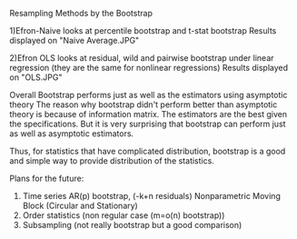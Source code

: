 Resampling Methods by the Bootstrap 

1)Efron-Naive looks at percentile bootstrap and t-stat bootstrap 
  Results displayed on "Naive Average.JPG"
  
2)Efron OLS looks at residual, wild and pairwise bootstrap under linear regression (they are the same for nonlinear regressions)
  Results displayed on "OLS.JPG"

Overall Bootstrap performs just as well as the estimators using asymptotic theory 
The reason why bootstrap didn't perform better than asymptotic theory is because of information matrix. The estimators are the best given the specifications. But it is very surprising that bootstrap can perform just as well as asymptotic estimators. 

Thus, for statistics that have complicated distribution, bootstrap is a good and simple way to provide distribution of the statistics. 

Plans for the future: 
  1) Time series 
    AR(p) bootstrap, (-k+n residuals)
    Nonparametric Moving Block (Circular and Stationary) 
  2) Order statistics (non regular case (m=o(n) bootstrap))
  3) Subsampling (not really bootstrap but a good comparison) 
